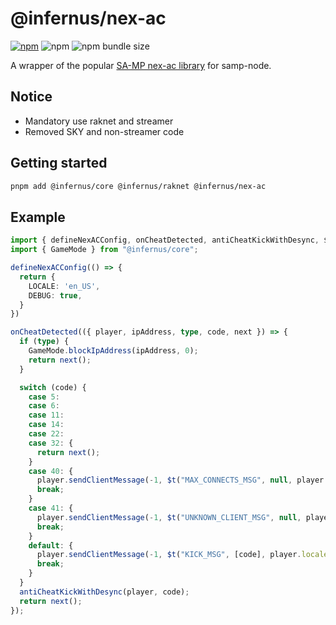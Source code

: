 # @infernus/nex-ac

[![npm](https://img.shields.io/npm/v/@infernus/nex-ac)](https://www.npmjs.com/package/@infernus/nex-ac) ![npm](https://img.shields.io/npm/dy/@infernus/nex-ac) ![npm bundle size](https://img.shields.io/bundlephobia/minzip/@infernus/nex-ac)

A wrapper of the popular [SA-MP nex-ac library](https://github.com/NexiusTailer/Nex-AC/) for samp-node.

## Notice

- Mandatory use raknet and streamer
- Removed SKY and non-streamer code

## Getting started

```sh
pnpm add @infernus/core @infernus/raknet @infernus/nex-ac
```

## Example

```ts
import { defineNexACConfig, onCheatDetected, antiCheatKickWithDesync, $t } from "@infernus/nex-ac";
import { GameMode } from "@infernus/core";

defineNexACConfig(() => {
  return {
    LOCALE: 'en_US',
    DEBUG: true,
  }
})

onCheatDetected(({ player, ipAddress, type, code, next }) => {
  if (type) {
    GameMode.blockIpAddress(ipAddress, 0);
    return next();
  }

  switch (code) {
    case 5:
    case 6:
    case 11:
    case 14:
    case 22:
    case 32: {
      return next();
    }
    case 40: {
      player.sendClientMessage(-1, $t("MAX_CONNECTS_MSG", null, player.locale));
      break;
    }
    case 41: {
      player.sendClientMessage(-1, $t("UNKNOWN_CLIENT_MSG", null, player.locale));
      break;
    }
    default: {
      player.sendClientMessage(-1, $t("KICK_MSG", [code], player.locale));
      break;
    }
  }
  antiCheatKickWithDesync(player, code);
  return next();
});
```
